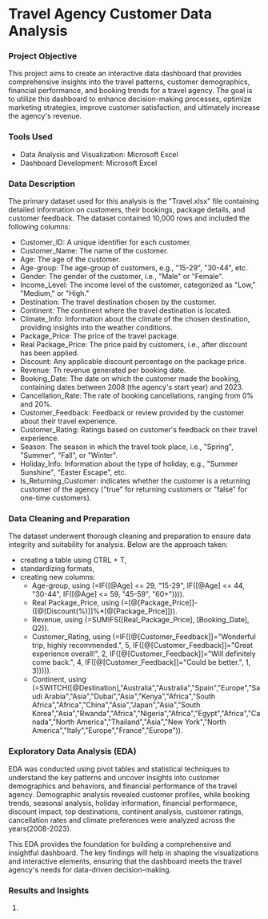 # Travel Agency Customer Data Analysis

### Project Objective

This  project aims to create an interactive data dashboard that provides comprehensive insights into the travel patterns, customer demographics, financial performance, and booking trends for a travel agency. The goal is to utilize this dashboard to enhance decision-making processes, optimize marketing strategies, improve customer satisfaction, and ultimately increase the agency's revenue.

### Tools Used

- Data Analysis and Visualization: Microsoft Excel
- Dashboard Development: Microsoft Excel

### Data Description

The primary dataset used for this analysis is the "Travel.xlsx" file containing detailed information on customers, their bookings, package details, and customer feedback. The dataset contained 10,000 rows and included the following columns:

- Customer_ID: A unique identifier for each customer.
- Customer_Name: The name of the customer.
- Age: The age of the customer.
- Age-group: The age-group of customers, e.g., "15-29", "30-44", etc.
- Gender: The gender of the customer, i.e., "Male" or "Female".
- Income_Level: The income level of the customer, categorized as "Low," "Medium," or "High."
- Destination: The travel destination chosen by the customer.
- Continent: The continent where the travel destination is located. 
- Climate_Info: Information about the climate of the chosen destination, providing insights into the weather conditions.
- Package_Price: The price of the travel package.
- Real Package_Price: The price paid by customers, i.e., after discount has been applied.
- Discount: Any applicable discount percentage on the package price.
- Revenue: Th revenue generated per booking date.
- Booking_Date: The date on which the customer made the booking, containing dates between 2008 (the agency's start year) and 2023.
- Cancellation_Rate: The rate of booking cancellations, ranging from 0% and 20%.
- Customer_Feedback: Feedback or review provided by the customer about their travel experience.
- Customer_Rating: Ratings based on customer's feedback on their travel experience.
- Season: The season in which the travel took place, i.e., "Spring", "Summer", "Fall", or "Winter".
- Holiday_Info: Information about the type of holiday, e.g., "Summer Sunshine", “Easter Escape", etc.
- Is_Returning_Customer: indicates whether the customer is a returning customer of the agency ("true" for returning customers or "false" for one-time customers).

### Data Cleaning and Preparation
The dataset underwent thorough cleaning and preparation to ensure data integrity and suitability for analysis. Below are the approach taken:

- creating a table using CTRL + T,
- standardizing formats,
- creating new columns:
   - Age-group, using (=IF([@Age] <= 29, "15-29", IF([@Age] <= 44, "30-44", IF([@Age] <= 59, "45-59", "60+")))).
   - Real Package_Price, using (=[@[Package_Price]]-([@[Discount(%)]]%*[@[Package_Price]])).
   - Revenue, using (=SUMIFS([Real_Package_Price], [Booking_Date], Q2)).
   - Customer_Rating, using (=IF([@[Customer_Feedback]]="Wonderful trip, highly recommended.", 5, IF([@[Customer_Feedback]]="Great experience overall!", 2, IF([@[Customer_Feedback]]="Will definitely come back.", 4, IF([@[Customer_Feedback]]="Could be better.", 1, 3))))).
    - Continent, using (=SWITCH([@Destination],"Australia","Australia","Spain","Europe","Saudi Arabia","Asia","Dubai","Asia","Kenya","Africa","South Africa","Africa","China","Asia","Japan","Asia","South Korea","Asia","Rwanda","Africa","Nigeria","Africa","Egypt","Africa","Canada","North America","Thailand","Asia","New York","North America","Italy","Europe","France","Europe")).


### Exploratory Data Analysis (EDA)

EDA was conducted using pivot tables and statistical techniques to understand the key patterns and uncover insights into customer demographics and behaviors, and financial performance of the travel agency. Demographic analysis revealed customer profiles, while booking trends, seasonal analysis, holiday information, financial performance, discount impact, top destinations, continent analysis, customer ratings, cancellation rates and climate preferences were analyzed across the years(2008-2023).

This EDA provides the foundation for building a comprehensive and insightful dashboard. The key findings will help in shaping the visualizations and interactive elements, ensuring that the dashboard meets the travel agency's needs for data-driven decision-making.


### Results and Insights

1. 
